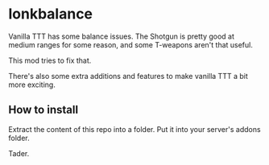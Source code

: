 # lonkbalance
Vanilla TTT has some balance issues. The Shotgun is pretty good at medium ranges for some reason, and some T-weapons aren't that useful.

This mod tries to fix that.

There's also some extra additions and features to make vanilla TTT a bit more exciting.

## How to install

Extract the content of this repo into a folder. Put it into your server's addons folder.

Tader.